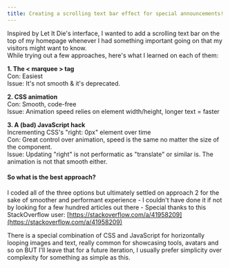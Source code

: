 ```yaml
---
title: Creating a scrolling text bar effect for special announcements!
---
```


Inspired by Let It Die's interface, I wanted to add a scrolling text bar on the top of my homepage whenever I had something important going on that my visitors might want to know. \
While trying out a few approaches, here's what I learned on each of them:

**1. The < marquee > tag** \
Con: Easiest \
Issue: It's not smooth & it's deprecated.

**2. CSS animation** \
Con: Smooth, code-free \
Issue: Animation speed relies on element width/height, longer text = faster

**3. A (bad) JavaScript hack** \
Incrementing CSS's "right: 0px" element over time \
Con: Great control over animation, speed is the same no matter the size of the component. \
Issue: Updating "right" is not performatic as "translate" or similar is. The animation is not that smooth either.

#### So what is the best approach?
I coded all of the three options but ultimately settled on approach 2 for the sake of smoother and performant experience - I couldn't have done it if not by looking for a few hundred articles out there - Special thanks to this StackOverflow user: [https://stackoverflow.com/a/41958209](https://stackoverflow.com/a/41958209)

There is a special combination of CSS and JavaScript for horizontally looping images and text, really common for showcasing tools, avatars and so on BUT I'll leave that for a future iteration, I usually prefer simplicity over complexity for something as simple as this.
